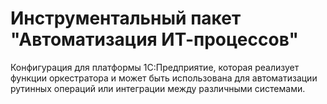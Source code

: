﻿# Инструментальный пакет "Автоматизация ИТ-процессов"

Конфигурация для платформы 1С:Предприятие, которая реализует функции оркестратора и может быть использована для автоматизации рутинных операций или интеграции между различными системами.


